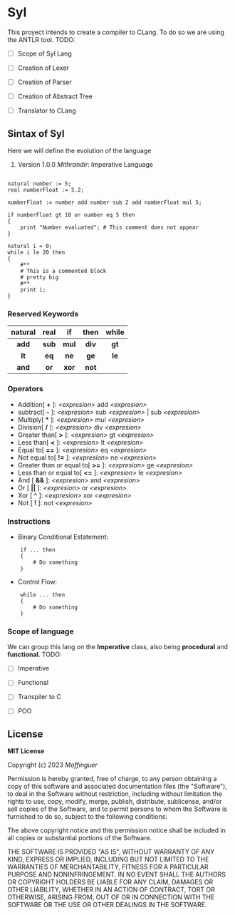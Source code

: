 # Syl

This proyect intends to create a compiler to CLang.
To do so we are using the ANTLR tool.
TODO:
- [ ] Scope of Syl Lang
- [ ] Creation of Lexer
- [ ] Creation of Parser
- [ ] Creation of Abstract Tree
- [ ] Translator to CLang


## Sintax of Syl

Here we will define the evolution of the language

1. Version 1.0.0 _Mithrandir_: Imperative Language
```

natural number := 5;
real numberFloat := 5.2;

numberFloat := number add number sub 2 add numberFloat mul 5;

if numberFloat gt 10 or number eq 5 then
{
    print "Number evaluated"; # This comment does not appear
}

natural i = 0;
while i le 20 then
{
    #**
    # This is a commented block
    # pretty big
    #**
    print i;
}
```

### Reserved Keywords
| natural | real | if | then | while |
|:---:|:---:|:---:|:---:|:---:|
| **add** | **sub** | **mul** | **div** | **gt** |
| **lt** | **eq** | **ne** | **ge** | **le** |
| **and** | **or** | **xor** | **not** |  |


### Operators

- Addition[ **+** ]: _\<expresion>_ add _\<expresion>_
- subtract[ **-** ]: _\<expresion>_ sub _\<expresion>_ | sub _\<expresion>_
- Multiply[ **\*** ]: _\<expresion>_ mul _\<expresion>_
- Division[ **/** ]: _\<expresion>_ div _\<expresion>_
- Greater than[ **\>** ]: _\<expresion>_ gt _\<expresion>_
- Less than[ **\<** ]: _\<expresion>_ lt _\<expresion>_
- Equal to[ **==** ]: _\<expresion>_ eq _\<expresion>_
- Not equal to[ **!=** ]: _\<expresion>_ ne _\<expresion>_
- Greater than or equal to[ **\>=** ]: _\<expresion>_ ge _\<expresion>_
- Less than or equal to[ **\<=** ]: _\<expresion>_ le _\<expresion>_
- And [ **&&** ]: _\<expresion>_ and _\<expresion>_
- Or [ **||** ]: _\<expresion>_ or _\<expresion>_
- Xor [ **^** ]: _\<expresion>_ xor _\<expresion>_
- Not [ **!** ]: not _\<expresion>_

### Instructions

- Binary Conditional Estatement:
```
    if ... then
    {
        # Do something
    }
``` 
- Control Flow:
```
    while ... then
    {
        # Do something
    }
```

### Scope of language

We can group this lang on the **Imperative** class, also being **procedural** and **functional**.
TODO:
- [ ] Imperative
- [ ] Functional
- [ ] Transpiler to C
- [ ] POO





## License

**MIT License**

Copyright (c) 2023 *Moffinguer*

Permission is hereby granted, free of charge, to any person obtaining a copy of this software and associated documentation files (the "Software"), to deal in the Software without restriction, including without limitation the rights to use, copy, modify, merge, publish, distribute, sublicense, and/or sell copies of the Software, and to permit persons to whom the Software is furnished to do so, subject to the following conditions:

The above copyright notice and this permission notice shall be included in all copies or substantial portions of the Software.

THE SOFTWARE IS PROVIDED "AS IS", WITHOUT WARRANTY OF ANY KIND, EXPRESS OR IMPLIED, INCLUDING BUT NOT LIMITED TO THE WARRANTIES OF MERCHANTABILITY, FITNESS FOR A PARTICULAR PURPOSE AND NONINFRINGEMENT. IN NO EVENT SHALL THE AUTHORS OR COPYRIGHT HOLDERS BE LIABLE FOR ANY CLAIM, DAMAGES OR OTHER LIABILITY, WHETHER IN AN ACTION OF CONTRACT, TORT OR OTHERWISE, ARISING FROM, OUT OF OR IN CONNECTION WITH THE SOFTWARE OR THE USE OR OTHER DEALINGS IN THE SOFTWARE.
